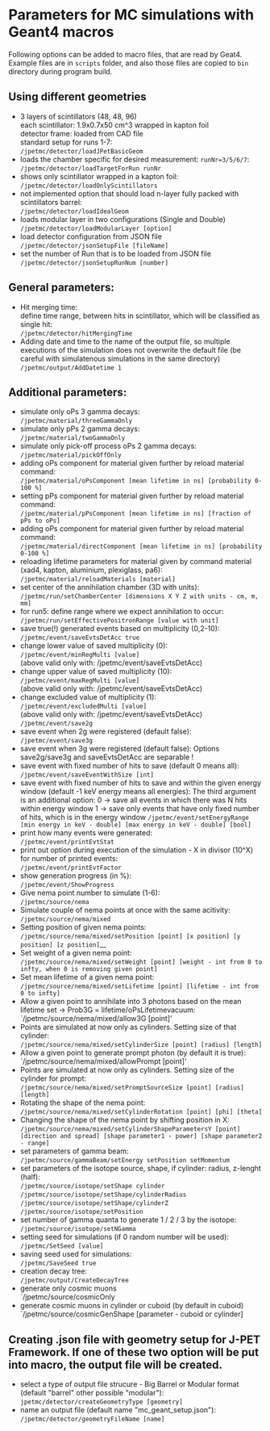 # Parameters for MC simulations with Geant4 macros
Following options can be added to macro files, that are read by Geat4. Example files are in `scripts` folder, and also those files are copied to `bin` directory during program build.  

## Using different geometries
* 3 layers of scintillators (48, 48, 96)  
  each scintillator: 1.9x0.7x50 cm^3 wrapped in kapton foil  
  detector frame: loaded from CAD file  
  standard setup for runs 1-7:  
 `/jpetmc/detector/loadJPetBasicGeom`  
* loads the chamber specific for desired measurement: `runNr=3/5/6/7`:  
 `/jpetmc/detector/loadTargetForRun runNr`  
* shows only scintillator wrapped in a kapton foil:  
 `/jpetmc/detector/loadOnlyScintillators`  
* not implemented option that should load n-layer fully packed with
  scintillators barrel:  
 `/jpetmc/detector/loadIdealGeom`  
* loads modular layer in two configurations (Single and Double)
 `/jpetmc/detector/loadModularLayer [option]`  
* load detector configuration from JSON file
 `/jpetmc/detector/jsonSetupFile [fileName]`
* set the number of Run that is to be loaded from JSON file
 `/jpetmc/detector/jsonSetupRunNum [number]`

## General parameters:  
* Hit merging time:  
  define time range, between hits in scintillator, which will be classified as single hit:  
 `/jpetmc/detector/hitMergingTime`  
* Adding date and time to the name of the output file, so multiple executions of the simulation
  does not overwrite the default file (be careful with simulatenous simulations in the same directory)  
 `/jpetmc/output/AddDatetime 1`  

## Additional parameters:
* simulate only oPs 3 gamma decays:  
 `/jpetmc/material/threeGammaOnly`  
* simulate only pPs 2 gamma decays:  
 `/jpetmc/material/twoGammaOnly`  
* simulate only pick-off process oPs 2 gamma decays:  
 `/jpetmc/material/pickOffOnly`  
* adding oPs component for material given further by reload material command:  
 `/jpetmc/material/oPsComponent [mean lifetime in ns] [probability 0-100 %]`  
* setting pPs component for material given further by reload material command:  
 `/jpetmc/material/pPsComponent [mean lifetime in ns] [fraction of pPs to oPs]`  
* adding oPs component for material given further by reload material command:  
 `/jpetmc/material/directComponent [mean lifetime in ns] [probability 0-100 %]`  
* reloading lifetime parameters for material given by command material (xad4, kapton, aluminium, plexiglass, pa6):  
 `/jpetmc/material/reloadMaterials [material]`  
* set center of the annihilation chamber (3D with units):  
 `/jpetmc/run/setChamberCenter [dimensions X Y Z with units - cm, m, mm]`  
* for run5: define range where we expect annihilation to occur:   
 `/jpetmc/run/setEffectivePositronRange [value with unit]`  
* save true(!) generated events based on multiplicity (0,2-10):  
 `/jpetmc/event/saveEvtsDetAcc true`  
* change lower value of saved multiplicity (0):  
 `/jpetmc/event/minRegMulti [value]`  
  (above valid only with: /jpetmc/event/saveEvtsDetAcc)  
* change upper value of saved multiplicity (10):  
 `/jpetmc/event/maxRegMulti [value]`  
  (above valid only with: /jpetmc/event/saveEvtsDetAcc)  
* change excluded value of multiplicity (1):  
 `/jpetmc/event/excludedMulti [value]`  
  (above valid only with: /jpetmc/event/saveEvtsDetAcc)  
 `/jpetmc/event/save2g`  
* save event when 2g were registered (default false):  
 `/jpetmc/event/save3g`  
* save event when 3g were registered (default false):
  Options save2g/save3g  and saveEvtsDetAcc are separable !
* save event with fixed number of hits to save (default 0 means all):
 `/jpetmc/event/saveEventWithSize [int]`
* save event with fixed number of hits to save and within the given energy window (default -1 keV energy means all energies):
The third argument is an additional option: 0 -> save all events in which there was N hits within energy window
1 -> save only events that have only fixed number of hits, which is in the energy window
 `/jpetmc/event/setEnergyRange [min energy in keV - double] [max energy in keV - double] [bool]`
* print how many events were generated:  
 `/jpetmc/event/printEvtStat`  
* print out option during execution of the simulation - X in divisor (10^X) for number of printed events:  
 `/jpetmc/event/printEvtFactor`  
* show generation progress (in %):  
 `/jpetmc/event/ShowProgress`  
* Give nema point number to simulate (1-6):  
 `/jpetmc/source/nema`  
* Simulate couple of nema points at once with the same acitivity:  
 `/jpetmc/source/nema/mixed`  
* Setting position of given nema points:  
 `/jpetmc/source/nema/mixed/setPosition [point] [x position] [y position] [z position]`__
* Set weight of a given nema point:  
 `/jpetmc/source/nema/mixed/setWeight [point] [weight - int from 0 to infty, when 0 is removing given point]`  
* Set mean lifetime of a given nema point:  
 `/jpetmc/source/nema/mixed/setLifetime [point] [lifetime - int from 0 to infty]`  
* Allow a given point to annihilate into 3 photons based on the mean lifetime set -> Prob3G = lifetime/oPsLifetimevacuum:  
 `/jpetmc/source/nema/mixed/allow3G [point]'  
* Points are simulated at now only as cylinders. Setting size of that cylinder:  
 `/jpetmc/source/nema/mixed/setCylinderSize [point] [radius] [length]`  
* Allow a given point to generate prompt photon (by default it is true):  
 `/jpetmc/source/nema/mixed/allowPrompt [point]'  
* Points are simulated at now only as cylinders. Setting size of the cylinder for prompt:  
 `/jpetmc/source/nema/mixed/setPromptSourceSize [point] [radius] [length]`  
* Rotating the shape of the nema point:  
 `/jpetmc/source/nema/mixed/setCylinderRotation [point] [phi] [theta]`  
* Changing the shape of the nema point by shifting position in X:  
 `/jpetmc/source/nema/mixed/setCylinderShapeParametersY [point] [direction and spread] [shape parameter1 - power] [shape parameter2 - range]`  
* set parameters of gamma beam:  
 `/jpetmc/source/gammaBeam/setEnergy setPosition setMomentum`  
* set parameters of the isotope source, shape, if cylinder: radius, z-lenght (half):  
 `/jpetmc/source/isotope/setShape cylinder`  
 `/jpetmc/source/isotope/setShape/cylinderRadius`  
 `/jpetmc/source/isotope/setShape/cylinderZ`  
 `/jpetmc/source/isotope/setPosition`  
* set number of gamma quanta to generate 1 / 2 / 3 by the isotope:  
 `/jpetmc/source/isotope/setNGamma`  
* setting seed for simulations (if 0 random number will be used):  
 `/jpetmc/SetSeed [value]`  
* saving seed used for simulations:  
 `/jpetmc/SaveSeed true`  
* creation decay tree:  
 `/jpetmc/output/CreateDecayTree`  
* generate only cosmic muons  
 `/jpetmc/source/cosmicOnly
* generate cosmic muons in cylinder or cuboid (by default in cuboid)  
 `/jpetmc/source/cosmicGenShape [parameter - cuboid or cylinder]

## Creating .json file with geometry setup for J-PET Framework. If one of these two option will be put into macro, the output file will be created.
* select a type of output file strucure - Big Barrel or Modular format (default "barrel" other possible "modular"):  
 `jpetmc/detector/createGeometryType [geometry]`
* name an output file (default name "mc_geant_setup.json"):  
 `/jpetmc/detector/geometryFileName [name]`  
